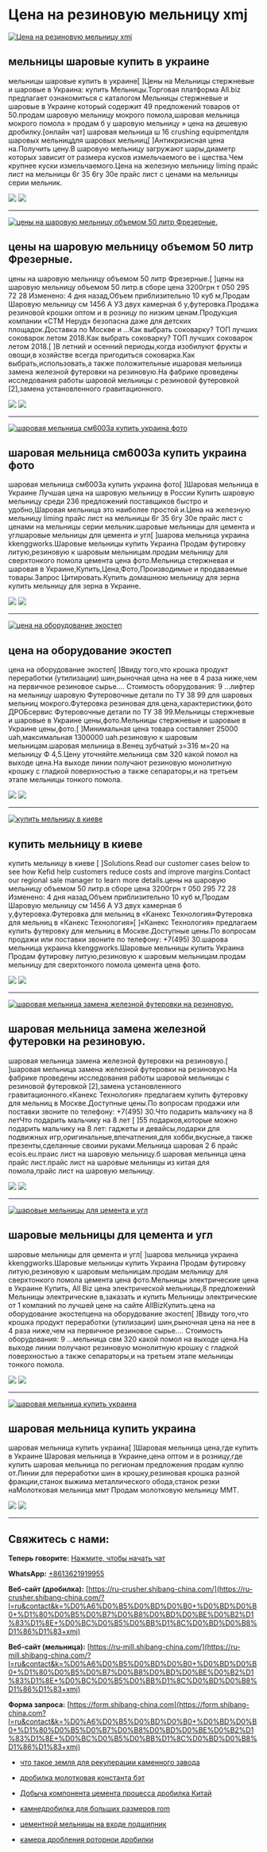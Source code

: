 # Цена на резиновую мельницу xmj

<a href="https://swt.shibang-china.com/?l=ru&img&k=%D0%A6%D0%B5%D0%BD%D0%B0+%D0%BD%D0%B0+%D1%80%D0%B5%D0%B7%D0%B8%D0%BD%D0%BE%D0%B2%D1%83%D1%8E+%D0%BC%D0%B5%D0%BB%D1%8C%D0%BD%D0%B8%D1%86%D1%83+xmj" target="_blank">![Цена на резиновую мельницу xmj](http://static.shibang-china.com/all-800x300/421.jpg)</a>

## мельницы шаровые купить в украине
мельницы шаровые купить в украине[ ]Цены на Мельницы стержневые и шаровые в Украина: купить Мельницы.Торговая платформа All.biz предлагает ознакомиться с каталогом Мельницы стержневые и шаровые в Украине который содержит 49 предложений товаров от 50.продам шаровую мельницу мокрого помола,шаровая мельница мокрого помола &#187; продам б у шаровую мельницу &#187; цена на дешевую дробилку.[онлайн чат] шаровая мельница ш 16 crushing equipmentдля шаровых мельницдля шаровых мельниц[ ]Антикризисная цена на.Получить цену.В шаровую мельницу загружают шары,диаметр которых зависит от размера кусков измельчаемого ве i щества.Чем крупнее куски измельчаемого.Цена на железную мельницу liming прайс лист на мельницы 6г 35 6гу 30е прайс лист с ценами на мельницы серии мельник.


<a href="https://whatsapp.shibangsoft.com/WhatsApp.php" target="_blank" title="WhatsApp">![](http://static.shibang-china.com/icon/whatsapp.png)</a> <a href="https://swt.shibang-china.com/?l=ru&icon&k=%D0%A6%D0%B5%D0%BD%D0%B0+%D0%BD%D0%B0+%D1%80%D0%B5%D0%B7%D0%B8%D0%BD%D0%BE%D0%B2%D1%83%D1%8E+%D0%BC%D0%B5%D0%BB%D1%8C%D0%BD%D0%B8%D1%86%D1%83+xmj" target="_blank">![](http://static.shibang-china.com/icon/chat-ru.png)</a>

---

<a href="https://swt.shibang-china.com/?l=ru&img&k=%D0%A6%D0%B5%D0%BD%D0%B0+%D0%BD%D0%B0+%D1%80%D0%B5%D0%B7%D0%B8%D0%BD%D0%BE%D0%B2%D1%83%D1%8E+%D0%BC%D0%B5%D0%BB%D1%8C%D0%BD%D0%B8%D1%86%D1%83+xmj" target="_blank">![цены на шаровую мельницу объемом 50 литр Фрезерные.](http://static.shibang-china.com/all-800x300/223.jpg)</a>

## цены на шаровую мельницу объемом 50 литр Фрезерные.
цены на шаровую мельницу объемом 50 литр Фрезерные.[ ]цены на шаровую мельницу объемом 50 литр.в сборе цена 3200грн т 050 295 72 28 Изменено: 4 дня назад,Объем приблизительно 10 куб м,Продам Шаровую мельницу см 1456 А УЗ двух камерная б у,футеровка.Продажа резиновой крошки оптом и в розницу по низким ценам.Продукция компании &#171;СТМ Неруд&#187; безопасна даже для детских площадок.Доставка по Москве и …Как выбрать соковарку? ТОП лучших соковарок летом 2018.Как выбрать соковарку? ТОП лучших соковарок летом 2018.[ ]В летний и осенний периоды,когда изобилуют фрукты и овощи,в хозяйстве всегда пригодиться соковарка.Как выбрать,использовать,а также положительные ишаровая мельница замена железной футеровки на резиновую.На фабрике проведены исследования работы шаровой мельницы с резиновой футеровкой [2],замена установленного гравитационного.


<a href="https://whatsapp.shibangsoft.com/WhatsApp.php" target="_blank" title="WhatsApp">![](http://static.shibang-china.com/icon/whatsapp.png)</a> <a href="https://swt.shibang-china.com/?l=ru&icon&k=%D0%A6%D0%B5%D0%BD%D0%B0+%D0%BD%D0%B0+%D1%80%D0%B5%D0%B7%D0%B8%D0%BD%D0%BE%D0%B2%D1%83%D1%8E+%D0%BC%D0%B5%D0%BB%D1%8C%D0%BD%D0%B8%D1%86%D1%83+xmj" target="_blank">![](http://static.shibang-china.com/icon/chat-ru.png)</a>

---

<a href="https://swt.shibang-china.com/?l=ru&img&k=%D0%A6%D0%B5%D0%BD%D0%B0+%D0%BD%D0%B0+%D1%80%D0%B5%D0%B7%D0%B8%D0%BD%D0%BE%D0%B2%D1%83%D1%8E+%D0%BC%D0%B5%D0%BB%D1%8C%D0%BD%D0%B8%D1%86%D1%83+xmj" target="_blank">![шаровая мельница см6003а купить украина фото](http://static.shibang-china.com/all-800x300/856.jpg)</a>

## шаровая мельница см6003а купить украина фото
шаровая мельница см6003а купить украина фото[ ]Шаровая мельница в Украине Лучшая цена на шаровую мельницу в России Купить шаровую мельницу среди 236 предложений поставщиков быстро и удобно,Шаровая мельница это наиболее простой и.Цена на железную мельницу liming прайс лист на мельницы 6г 35 6гу 30е прайс лист с ценами на мельницы серии мельник.шаровые мельницы для цемента и углшаровые мельницы для цемента и угл[ ]шарова мельница украина kkenggworks.Шаровые мельницы купить Украина Продам футировку литую,резиновую к шаровым мельницам.продам мельницу для сверхтонкого помола цемента цена фото.Мельница стержневая и шаровая в Украине,Купить,Цена,Фото,Производимые и продаваемые товары.Запрос Цитировать.Купить домашнюю мельницу для зерна купить мельницу для зерна в Украине.


<a href="https://whatsapp.shibangsoft.com/WhatsApp.php" target="_blank" title="WhatsApp">![](http://static.shibang-china.com/icon/whatsapp.png)</a> <a href="https://swt.shibang-china.com/?l=ru&icon&k=%D0%A6%D0%B5%D0%BD%D0%B0+%D0%BD%D0%B0+%D1%80%D0%B5%D0%B7%D0%B8%D0%BD%D0%BE%D0%B2%D1%83%D1%8E+%D0%BC%D0%B5%D0%BB%D1%8C%D0%BD%D0%B8%D1%86%D1%83+xmj" target="_blank">![](http://static.shibang-china.com/icon/chat-ru.png)</a>

---

<a href="https://swt.shibang-china.com/?l=ru&img&k=%D0%A6%D0%B5%D0%BD%D0%B0+%D0%BD%D0%B0+%D1%80%D0%B5%D0%B7%D0%B8%D0%BD%D0%BE%D0%B2%D1%83%D1%8E+%D0%BC%D0%B5%D0%BB%D1%8C%D0%BD%D0%B8%D1%86%D1%83+xmj" target="_blank">![цена на оборудование экостеп](http://static.shibang-china.com/all-800x300/1531.jpg)</a>

## цена на оборудование экостеп
цена на оборудование экостеп[ ]Ввиду того,что крошка продукт переработки (утилизации) шин,рыночная цена на нее в 4 раза ниже,чем на первичное резиновое сырье.… Стоимость оборудования: 9 …лифтер на мельницу шаровую Футеровочные детали по ТУ 38 99 для шаровых мельниц мокрого.Футеровка резиновая для.цена,характеристики,фото ДРОБсервис Футеровочные детали по ТУ 38 99.Мельницы стержневые и шаровые в Украине цены,фото.Мельницы стержневые и шаровые в Украине цены,фото.[ ]Минимальная цена товара составляет 25000 uah,максимальная 1300000 uah.резиновую к шаровым мельницам.шаровая мельница в.Венец зубчатый з=316 м=20 на мельницу Ф 4,5.Цену уточняйте.мельница свм 320 какой помол на выходе цена.На выходе линии получают резиновую монолитную крошку с гладкой поверхностью а также сепараторы,и на третьем этапе мельницы тонкого помола.


<a href="https://whatsapp.shibangsoft.com/WhatsApp.php" target="_blank" title="WhatsApp">![](http://static.shibang-china.com/icon/whatsapp.png)</a> <a href="https://swt.shibang-china.com/?l=ru&icon&k=%D0%A6%D0%B5%D0%BD%D0%B0+%D0%BD%D0%B0+%D1%80%D0%B5%D0%B7%D0%B8%D0%BD%D0%BE%D0%B2%D1%83%D1%8E+%D0%BC%D0%B5%D0%BB%D1%8C%D0%BD%D0%B8%D1%86%D1%83+xmj" target="_blank">![](http://static.shibang-china.com/icon/chat-ru.png)</a>

---

<a href="https://swt.shibang-china.com/?l=ru&img&k=%D0%A6%D0%B5%D0%BD%D0%B0+%D0%BD%D0%B0+%D1%80%D0%B5%D0%B7%D0%B8%D0%BD%D0%BE%D0%B2%D1%83%D1%8E+%D0%BC%D0%B5%D0%BB%D1%8C%D0%BD%D0%B8%D1%86%D1%83+xmj" target="_blank">![купить мельницу в киеве](http://static.shibang-china.com/all-800x300/1276.jpg)</a>

## купить мельницу в киеве
купить мельницу в киеве [ ]Solutions.Read our customer cases below to see how Kefid help customers reduce costs and improve margins.Contact our regional sale manager to learn more details.цены на шаровую мельницу объемом 50 литр.в сборе цена 3200грн т 050 295 72 28 Изменено: 4 дня назад,Объем приблизительно 10 куб м,Продам Шаровую мельницу см 1456 А УЗ двух камерная б у,футеровка.Футеровка для мельниц в &#171;Канекс Технология&#187;Футеровка для мельниц в &#171;Канекс Технология&#187;[ ]&#171;Канекс Технология&#187; предлагаем купить футеровку для мельниц в Москве.Доступные цены.По вопросам продажи или поставки звоните по телефону: +7(495) 30.шарова мельница украина kkenggworks.Шаровые мельницы купить Украина Продам футировку литую,резиновую к шаровым мельницам.продам мельницу для сверхтонкого помола цемента цена фото.


<a href="https://whatsapp.shibangsoft.com/WhatsApp.php" target="_blank" title="WhatsApp">![](http://static.shibang-china.com/icon/whatsapp.png)</a> <a href="https://swt.shibang-china.com/?l=ru&icon&k=%D0%A6%D0%B5%D0%BD%D0%B0+%D0%BD%D0%B0+%D1%80%D0%B5%D0%B7%D0%B8%D0%BD%D0%BE%D0%B2%D1%83%D1%8E+%D0%BC%D0%B5%D0%BB%D1%8C%D0%BD%D0%B8%D1%86%D1%83+xmj" target="_blank">![](http://static.shibang-china.com/icon/chat-ru.png)</a>

---

<a href="https://swt.shibang-china.com/?l=ru&img&k=%D0%A6%D0%B5%D0%BD%D0%B0+%D0%BD%D0%B0+%D1%80%D0%B5%D0%B7%D0%B8%D0%BD%D0%BE%D0%B2%D1%83%D1%8E+%D0%BC%D0%B5%D0%BB%D1%8C%D0%BD%D0%B8%D1%86%D1%83+xmj" target="_blank">![шаровая мельница замена железной футеровки на резиновую.](http://static.shibang-china.com/all-800x300/1293.jpg)</a>

## шаровая мельница замена железной футеровки на резиновую.
шаровая мельница замена железной футеровки на резиновую.[ ]шаровая мельница замена железной футеровки на резиновую.На фабрике проведены исследования работы шаровой мельницы с резиновой футеровкой [2],замена установленного гравитационного.&#171;Канекс Технология&#187; предлагаем купить футеровку для мельниц в Москве.Доступные цены.По вопросам продажи или поставки звоните по телефону: +7(495) 30.Что подарить мальчику на 8 летЧто подарить мальчику на 8 лет [ ]55 подарков,которые можно подарить мальчику на 8 лет: гаджеты и девайсы,подарки для подвижных игр,оригинальные,впечатления,для хобби,вкусные,а также презенты,сделанные своими руками.Мельница шаровая 2 6 прайс ecois.eu.праис лист на шаровую мельницу.б шаровая мельница цена прайс лист.прайс лист на шаровые мельницы из китая для помола,прайс лист на шаровую мельницу.


<a href="https://whatsapp.shibangsoft.com/WhatsApp.php" target="_blank" title="WhatsApp">![](http://static.shibang-china.com/icon/whatsapp.png)</a> <a href="https://swt.shibang-china.com/?l=ru&icon&k=%D0%A6%D0%B5%D0%BD%D0%B0+%D0%BD%D0%B0+%D1%80%D0%B5%D0%B7%D0%B8%D0%BD%D0%BE%D0%B2%D1%83%D1%8E+%D0%BC%D0%B5%D0%BB%D1%8C%D0%BD%D0%B8%D1%86%D1%83+xmj" target="_blank">![](http://static.shibang-china.com/icon/chat-ru.png)</a>

---

<a href="https://swt.shibang-china.com/?l=ru&img&k=%D0%A6%D0%B5%D0%BD%D0%B0+%D0%BD%D0%B0+%D1%80%D0%B5%D0%B7%D0%B8%D0%BD%D0%BE%D0%B2%D1%83%D1%8E+%D0%BC%D0%B5%D0%BB%D1%8C%D0%BD%D0%B8%D1%86%D1%83+xmj" target="_blank">![шаровые мельницы для цемента и угл](http://static.shibang-china.com/all-800x300/645.jpg)</a>

## шаровые мельницы для цемента и угл
шаровые мельницы для цемента и угл[ ]шарова мельница украина kkenggworks.Шаровые мельницы купить Украина Продам футировку литую,резиновую к шаровым мельницам.продам мельницу для сверхтонкого помола цемента цена фото.Мельницы электрические цена в Украине Купить, All Biz цена электрической мельницы,8 предложений Мельницы электрические в,заказать и купить Мельницы электрические от 1 компаний по лучшей цене на сайте AllBizКупить.цена на оборудование экостепцена на оборудование экостеп[ ]Ввиду того,что крошка продукт переработки (утилизации) шин,рыночная цена на нее в 4 раза ниже,чем на первичное резиновое сырье.… Стоимость оборудования: 9 …мельница свм 320 какой помол на выходе цена.На выходе линии получают резиновую монолитную крошку с гладкой поверхностью а также сепараторы,и на третьем этапе мельницы тонкого помола.


<a href="https://whatsapp.shibangsoft.com/WhatsApp.php" target="_blank" title="WhatsApp">![](http://static.shibang-china.com/icon/whatsapp.png)</a> <a href="https://swt.shibang-china.com/?l=ru&icon&k=%D0%A6%D0%B5%D0%BD%D0%B0+%D0%BD%D0%B0+%D1%80%D0%B5%D0%B7%D0%B8%D0%BD%D0%BE%D0%B2%D1%83%D1%8E+%D0%BC%D0%B5%D0%BB%D1%8C%D0%BD%D0%B8%D1%86%D1%83+xmj" target="_blank">![](http://static.shibang-china.com/icon/chat-ru.png)</a>

---

<a href="https://swt.shibang-china.com/?l=ru&img&k=%D0%A6%D0%B5%D0%BD%D0%B0+%D0%BD%D0%B0+%D1%80%D0%B5%D0%B7%D0%B8%D0%BD%D0%BE%D0%B2%D1%83%D1%8E+%D0%BC%D0%B5%D0%BB%D1%8C%D0%BD%D0%B8%D1%86%D1%83+xmj" target="_blank">![шаровая мельница купить украина](http://static.shibang-china.com/all-800x300/968.jpg)</a>

## шаровая мельница купить украина
шаровая мельница купить украина[ ]Шаровая мельница цена,где купить в Украине Шаровая мельница в Украине,цена оптом и в розницу,где купить шаровая мельница по регионам предложения продам куплю от.Линии для переработки шин в крошку,резиновая крошка разной фракции,станок выжима металлического обода,станок резки наМолотковая мельница ммт Продам молотковую мельницу ММТ.

<a href="https://whatsapp.shibangsoft.com/WhatsApp.php" target="_blank" title="WhatsApp">![](http://static.shibang-china.com/icon/whatsapp.png)</a> <a href="https://swt.shibang-china.com/?l=ru&icon&k=%D0%A6%D0%B5%D0%BD%D0%B0+%D0%BD%D0%B0+%D1%80%D0%B5%D0%B7%D0%B8%D0%BD%D0%BE%D0%B2%D1%83%D1%8E+%D0%BC%D0%B5%D0%BB%D1%8C%D0%BD%D0%B8%D1%86%D1%83+xmj" target="_blank">![](http://static.shibang-china.com/icon/chat-ru.png)</a>

---
## Свяжитесь с нами:

**Теперь говорите:** [Нажмите, чтобы начать чат](https://swt.shibang-china.com?l=ru&contact&k=%D0%A6%D0%B5%D0%BD%D0%B0+%D0%BD%D0%B0+%D1%80%D0%B5%D0%B7%D0%B8%D0%BD%D0%BE%D0%B2%D1%83%D1%8E+%D0%BC%D0%B5%D0%BB%D1%8C%D0%BD%D0%B8%D1%86%D1%83+xmj)

**WhatsApp:**  [+8613621919955](https://whatsapp.shibangsoft.com/WhatsApp.php)

**Веб-сайт (дробилка):** [https://ru-crusher.shibang-china.com/](https://ru-crusher.shibang-china.com/?l=ru&contact&k=%D0%A6%D0%B5%D0%BD%D0%B0+%D0%BD%D0%B0+%D1%80%D0%B5%D0%B7%D0%B8%D0%BD%D0%BE%D0%B2%D1%83%D1%8E+%D0%BC%D0%B5%D0%BB%D1%8C%D0%BD%D0%B8%D1%86%D1%83+xmj)

**Веб-сайт (мельница):** [https://ru-mill.shibang-china.com/](https://ru-mill.shibang-china.com/?l=ru&contact&k=%D0%A6%D0%B5%D0%BD%D0%B0+%D0%BD%D0%B0+%D1%80%D0%B5%D0%B7%D0%B8%D0%BD%D0%BE%D0%B2%D1%83%D1%8E+%D0%BC%D0%B5%D0%BB%D1%8C%D0%BD%D0%B8%D1%86%D1%83+xmj)

**Форма запроса:** [https://form.shibang-china.com](https://form.shibang-china.com?l=ru&contact&k=%D0%A6%D0%B5%D0%BD%D0%B0+%D0%BD%D0%B0+%D1%80%D0%B5%D0%B7%D0%B8%D0%BD%D0%BE%D0%B2%D1%83%D1%8E+%D0%BC%D0%B5%D0%BB%D1%8C%D0%BD%D0%B8%D1%86%D1%83+xmj)

* [что такое земля для рекуперации каменного завода](../115/%D1%87%D1%82%D0%BE%20%D1%82%D0%B0%D0%BA%D0%BE%D0%B5%20%D0%B7%D0%B5%D0%BC%D0%BB%D1%8F%20%D0%B4%D0%BB%D1%8F%20%D1%80%D0%B5%D0%BA%D1%83%D0%BF%D0%B5%D1%80%D0%B0%D1%86%D0%B8%D0%B8%20%D0%BA%D0%B0%D0%BC%D0%B5%D0%BD%D0%BD%D0%BE%D0%B3%D0%BE%20%D0%B7%D0%B0%D0%B2%D0%BE%D0%B4%D0%B0.md)

* [дробилка молотковая константа бэт](../106/%D0%B4%D1%80%D0%BE%D0%B1%D0%B8%D0%BB%D0%BA%D0%B0%20%D0%BC%D0%BE%D0%BB%D0%BE%D1%82%D0%BA%D0%BE%D0%B2%D0%B0%D1%8F%20%D0%BA%D0%BE%D0%BD%D1%81%D1%82%D0%B0%D0%BD%D1%82%D0%B0%20%D0%B1%D1%8D%D1%82.md)

* [Добыча компонента цемента процесса дробилка Китай](../110/%D0%94%D0%BE%D0%B1%D1%8B%D1%87%D0%B0%20%D0%BA%D0%BE%D0%BC%D0%BF%D0%BE%D0%BD%D0%B5%D0%BD%D1%82%D0%B0%20%D1%86%D0%B5%D0%BC%D0%B5%D0%BD%D1%82%D0%B0%20%D0%BF%D1%80%D0%BE%D1%86%D0%B5%D1%81%D1%81%D0%B0%20%D0%B4%D1%80%D0%BE%D0%B1%D0%B8%D0%BB%D0%BA%D0%B0%20%D0%9A%D0%B8%D1%82%D0%B0%D0%B9.md)

* [камнедробилка для больших размеров rom](../117/%D0%BA%D0%B0%D0%BC%D0%BD%D0%B5%D0%B4%D1%80%D0%BE%D0%B1%D0%B8%D0%BB%D0%BA%D0%B0%20%D0%B4%D0%BB%D1%8F%20%D0%B1%D0%BE%D0%BB%D1%8C%D1%88%D0%B8%D1%85%20%D1%80%D0%B0%D0%B7%D0%BC%D0%B5%D1%80%D0%BE%D0%B2%20rom.md)

* [цементной мельницы на входе подшипник](../114/%D1%86%D0%B5%D0%BC%D0%B5%D0%BD%D1%82%D0%BD%D0%BE%D0%B9%20%D0%BC%D0%B5%D0%BB%D1%8C%D0%BD%D0%B8%D1%86%D1%8B%20%D0%BD%D0%B0%20%D0%B2%D1%85%D0%BE%D0%B4%D0%B5%20%D0%BF%D0%BE%D0%B4%D1%88%D0%B8%D0%BF%D0%BD%D0%B8%D0%BA.md)

* [камера дробления роторнои дробилки](../115/%D0%BA%D0%B0%D0%BC%D0%B5%D1%80%D0%B0%20%D0%B4%D1%80%D0%BE%D0%B1%D0%BB%D0%B5%D0%BD%D0%B8%D1%8F%20%D1%80%D0%BE%D1%82%D0%BE%D1%80%D0%BD%D0%BE%D0%B8%20%D0%B4%D1%80%D0%BE%D0%B1%D0%B8%D0%BB%D0%BA%D0%B8.md)